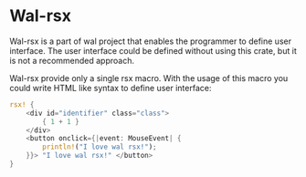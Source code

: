 # Wal-rsx

Wal-rsx is a part of wal project that enables the programmer to define user interface. The user interface could be defined without using this crate, but it is not a recommended approach.

Wal-rsx provide only a single rsx macro. With the usage of this macro you could write HTML like syntax to define user interface:

```rust
rsx! {
    <div id="identifier" class="class">
        { 1 + 1 }
    </div>
    <button onclick={|event: MouseEvent| {
        println!("I love wal rsx!");
    }}> "I love wal rsx!" </button>
}
```
